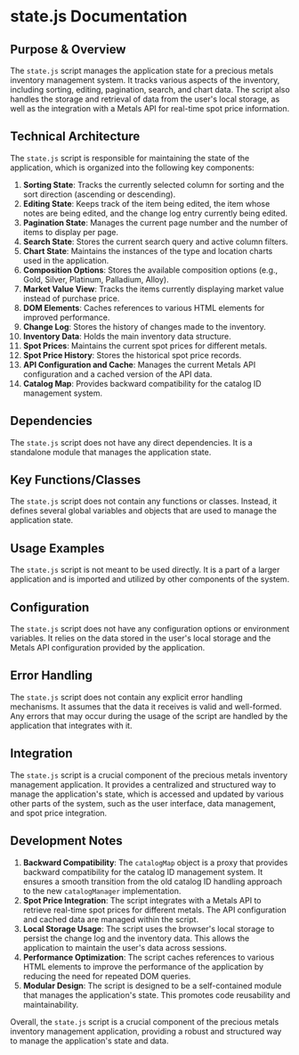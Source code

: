 # state.js Documentation

## Purpose & Overview

The `state.js` script manages the application state for a precious metals inventory management system. It tracks various aspects of the inventory, including sorting, editing, pagination, search, and chart data. The script also handles the storage and retrieval of data from the user's local storage, as well as the integration with a Metals API for real-time spot price information.

## Technical Architecture

The `state.js` script is responsible for maintaining the state of the application, which is organized into the following key components:

1. **Sorting State**: Tracks the currently selected column for sorting and the sort direction (ascending or descending).
2. **Editing State**: Keeps track of the item being edited, the item whose notes are being edited, and the change log entry currently being edited.
3. **Pagination State**: Manages the current page number and the number of items to display per page.
4. **Search State**: Stores the current search query and active column filters.
5. **Chart State**: Maintains the instances of the type and location charts used in the application.
6. **Composition Options**: Stores the available composition options (e.g., Gold, Silver, Platinum, Palladium, Alloy).
7. **Market Value View**: Tracks the items currently displaying market value instead of purchase price.
8. **DOM Elements**: Caches references to various HTML elements for improved performance.
9. **Change Log**: Stores the history of changes made to the inventory.
10. **Inventory Data**: Holds the main inventory data structure.
11. **Spot Prices**: Maintains the current spot prices for different metals.
12. **Spot Price History**: Stores the historical spot price records.
13. **API Configuration and Cache**: Manages the current Metals API configuration and a cached version of the API data.
14. **Catalog Map**: Provides backward compatibility for the catalog ID management system.

## Dependencies

The `state.js` script does not have any direct dependencies. It is a standalone module that manages the application state.

## Key Functions/Classes

The `state.js` script does not contain any functions or classes. Instead, it defines several global variables and objects that are used to manage the application state.

## Usage Examples

The `state.js` script is not meant to be used directly. It is a part of a larger application and is imported and utilized by other components of the system.

## Configuration

The `state.js` script does not have any configuration options or environment variables. It relies on the data stored in the user's local storage and the Metals API configuration provided by the application.

## Error Handling

The `state.js` script does not contain any explicit error handling mechanisms. It assumes that the data it receives is valid and well-formed. Any errors that may occur during the usage of the script are handled by the application that integrates with it.

## Integration

The `state.js` script is a crucial component of the precious metals inventory management application. It provides a centralized and structured way to manage the application's state, which is accessed and updated by various other parts of the system, such as the user interface, data management, and spot price integration.

## Development Notes

1. **Backward Compatibility**: The `catalogMap` object is a proxy that provides backward compatibility for the catalog ID management system. It ensures a smooth transition from the old catalog ID handling approach to the new `catalogManager` implementation.
2. **Spot Price Integration**: The script integrates with a Metals API to retrieve real-time spot prices for different metals. The API configuration and cached data are managed within the script.
3. **Local Storage Usage**: The script uses the browser's local storage to persist the change log and the inventory data. This allows the application to maintain the user's data across sessions.
4. **Performance Optimization**: The script caches references to various HTML elements to improve the performance of the application by reducing the need for repeated DOM queries.
5. **Modular Design**: The script is designed to be a self-contained module that manages the application's state. This promotes code reusability and maintainability.

Overall, the `state.js` script is a crucial component of the precious metals inventory management application, providing a robust and structured way to manage the application's state and data.
